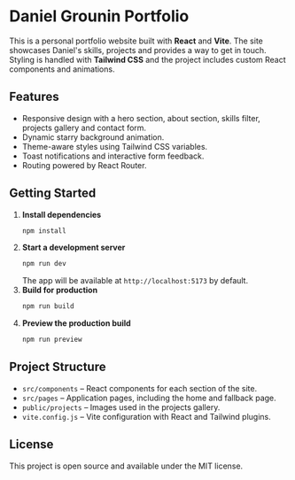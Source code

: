 # Daniel Grounin Portfolio

This is a personal portfolio website built with **React** and **Vite**. The site showcases Daniel's skills, projects and provides a way to get in touch. Styling is handled with **Tailwind CSS** and the project includes custom React components and animations.

## Features

- Responsive design with a hero section, about section, skills filter, projects gallery and contact form.
- Dynamic starry background animation.
- Theme-aware styles using Tailwind CSS variables.
- Toast notifications and interactive form feedback.
- Routing powered by React Router.

## Getting Started

1. **Install dependencies**
   ```bash
   npm install
   ```
2. **Start a development server**
   ```bash
   npm run dev
   ```
   The app will be available at `http://localhost:5173` by default.
3. **Build for production**
   ```bash
   npm run build
   ```
4. **Preview the production build**
   ```bash
   npm run preview
   ```

## Project Structure

- `src/components` – React components for each section of the site.
- `src/pages` – Application pages, including the home and fallback page.
- `public/projects` – Images used in the projects gallery.
- `vite.config.js` – Vite configuration with React and Tailwind plugins.

## License

This project is open source and available under the MIT license.

